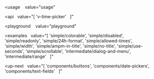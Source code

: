 <usage
   value="usage"
></usage>

<api
  value="[
  'v-time-picker'
  ]"
></api>

<playground
   value="playground"
></playground>

<examples
  value="[
  'simple/colorable',
  'simple/disabled',
  'simple/readonly',
  'simple/24h-format',
  'simple/allowed-times',
  'simple/width',
  'simple/ampm-in-title',
  'simple/no-title',
  'simple/use-seconds',
  'simple/scrollable',
  'intermediate/dialog-and-menu',
  'intermediate/range'
  ]"
></examples>

<up-next
  value="[
  'components/buttons',
  'components/date-pickers',
  'components/text-fields'
  ]"
></up-next>